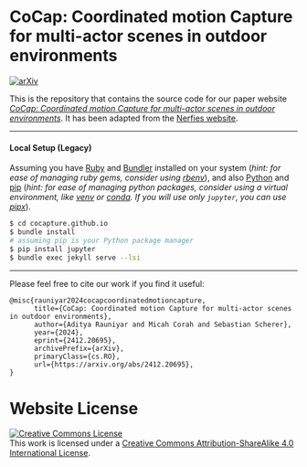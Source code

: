 # CoCap: Coordinated motion Capture for multi-actor scenes in outdoor environments

[![arXiv](https://img.shields.io/badge/arXiv-2412.20695-b31b1b.svg)](https://arxiv.org/abs/2412.20695)


This is the repository that contains the source code for our paper website [_CoCap: Coordinated motion Capture for multi-actor scenes in outdoor environments_](https://cocapture.github.io/).
It has been adapted from the [Nerfies website](https://nerfies.github.io).


---

#### Local Setup (Legacy)

Assuming you have [Ruby](https://www.ruby-lang.org/en/downloads/) and [Bundler](https://bundler.io/) installed on your system (*hint: for ease of managing ruby gems, consider using [rbenv](https://github.com/rbenv/rbenv)*), and also [Python](https://www.python.org/) and [pip](https://pypi.org/project/pip/) (*hint: for ease of managing python packages, consider using a virtual environment, like [venv](https://docs.python.org/pt-br/3/library/venv.html) or [conda](https://docs.conda.io/en/latest/). If you will use only `jupyter`, you can use [pipx](https://pypa.github.io/pipx/)*).

```bash
$ cd cocapture.github.io
$ bundle install
# assuming pip is your Python package manager
$ pip install jupyter
$ bundle exec jekyll serve --lsi
```

---

Please feel free to cite our work if you find it useful:

```
@misc{rauniyar2024cocapcoordinatedmotioncapture,
      title={CoCap: Coordinated motion Capture for multi-actor scenes in outdoor environments}, 
      author={Aditya Rauniyar and Micah Corah and Sebastian Scherer},
      year={2024},
      eprint={2412.20695},
      archivePrefix={arXiv},
      primaryClass={cs.RO},
      url={https://arxiv.org/abs/2412.20695}, 
}
```

# Website License
<a rel="license" href="http://creativecommons.org/licenses/by-sa/4.0/"><img alt="Creative Commons License" style="border-width:0" src="https://i.creativecommons.org/l/by-sa/4.0/88x31.png" /></a><br />This work is licensed under a <a rel="license" href="http://creativecommons.org/licenses/by-sa/4.0/">Creative Commons Attribution-ShareAlike 4.0 International License</a>.
